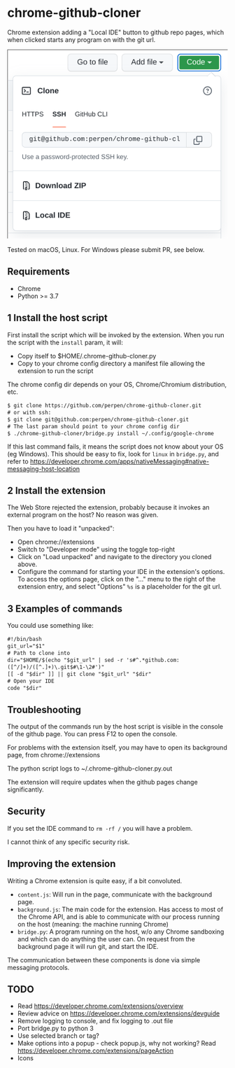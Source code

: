 chrome-github-cloner
====================

Chrome extension adding a "Local IDE" button to github repo pages, which when clicked
starts any program on with the git url.

![screenshot](screenshot.png)

Tested on macOS, Linux. For Windows please submit PR, see below.

Requirements
------------

- Chrome
- Python >= 3.7

1 Install the host script
--------------------------

First install the script which will be invoked by the extension.
When you run the script with the `install` param, it will:

- Copy itself to $HOME/.chrome-github-cloner.py
- Copy to your chrome config directory a manifest file allowing the extension to
  run the script

The chrome config dir depends on your OS, Chrome/Chromium distribution, etc.

```shell
$ git clone https://github.com/perpen/chrome-github-cloner.git
# or with ssh:
$ git clone git@github.com:perpen/chrome-github-cloner.git
# The last param should point to your chrome config dir
$ ./chrome-github-cloner/bridge.py install ~/.config/google-chrome
```

If this last command fails, it means the script does not know about your OS (eg
Windows). This should be easy to fix, look for `linux` in `bridge.py`, and refer
to <https://developer.chrome.com/apps/nativeMessaging#native-messaging-host-location>

2 Install the extension
------------------------

The Web Store rejected the extension, probably because it invokes an external
program on the host? No reason was given.

Then you have to load it "unpacked":

- Open chrome://extensions
- Switch to "Developer mode" using the toggle top-right
- Click on "Load unpacked" and navigate to the directory you cloned above.
- Configure the command for starting your IDE in the extension's
  options. To access the options page, click on the "..." menu to the right of
  the extension entry, and select "Options"
  `%s` is a placeholder for the git url.

3 Examples of commands
----------------------

You could use something like:
```
#!/bin/bash
git_url="$1"
# Path to clone into
dir="$HOME/$(echo "$git_url" | sed -r 's#^.*github.com:([^/]+)/([^.]+)\.git$#\1-\2#')"
[[ -d "$dir" ]] || git clone "$git_url" "$dir"
# Open your IDE
code "$dir"
```

Troubleshooting
---------------

The output of the commands run by the host script is visible in the console of
the github page. You can press F12 to open the console.

For problems with the extension itself, you may have to open its background page,
from chrome://extensions

The python script logs to ~/.chrome-github-cloner.py.out

The extension will require updates when the github pages change significantly.

Security
--------

If you set the IDE command to `rm -rf /` you will have a problem.

I cannot think of any specific security risk.

Improving the extension
-----------------------

Writing a Chrome extension is quite easy, if a bit convoluted.

- `content.js`: Will run in the page, communicate with the background page.
- `background.js`: The main code for the extension. Has access to most of the
  Chrome API, and is able to communicate with our process running on the host
  (meaning: the machine running Chrome)
- `bridge.py`: A program running on the host, w/o any Chrome sandboxing and
  which can do anything the user can. On request from the background page it
  will run git, and start the IDE.

The communication between these components is done via simple messaging
protocols.

TODO
----

- Read <https://developer.chrome.com/extensions/overview>
- Review advice on <https://developer.chrome.com/extensions/devguide>
- Remove logging to console, and fix logging to .out file
- Port bridge.py to python 3
- Use selected branch or tag?
- Make options into a popup - check popup.js, why not working?
  Read <https://developer.chrome.com/extensions/pageAction>
- Icons
